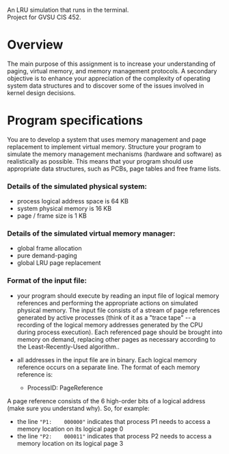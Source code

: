 An LRU simulation that runs in the terminal.  
Project for GVSU CIS 452.

# Overview
The main purpose of this assignment is to increase your understanding of paging, virtual memory, and memory management protocols.  A secondary objective is to enhance your appreciation of the complexity of operating system data structures and to discover some of the issues involved in kernel design decisions.  

# Program specifications
You are to develop a system that uses memory management and page replacement to implement virtual memory.  Structure your program to simulate the memory management mechanisms (hardware and software) as realistically as possible.  This means that your program should use appropriate data structures, such as PCBs, page tables and free frame lists.  

### Details of the simulated physical system:

* process logical address space is 64 KB  
* system physical memory is 16 KB  
* page / frame size is 1 KB

###  Details of the simulated virtual memory manager:

* global frame allocation  
* pure demand-paging  
* global LRU page replacement

### Format of the input file:

* your program should execute by reading an input file of logical memory references and performing the appropriate actions on simulated physical memory.  The input file consists of a stream of page references generated by active processes (think of it as a "trace tape" -- a recording of the logical memory addresses generated by the CPU during process execution).  Each referenced page should be brought into memory on demand, replacing other pages as necessary according to the Least-Recently-Used algorithm..

* all addresses in the input file are in binary.  Each logical memory reference occurs on a separate line.  The format of each memory reference is:  
  * ProcessID:  PageReference

A page reference consists of the 6 high-order bits of a logical address (make sure you understand why).  So, for example:

* the line `"P1:    000000"` indicates that process P1 needs to access a memory location on its logical page 0  
* the line `"P2:    000011"` indicates that process P2 needs to access a memory location on its logical page 3
